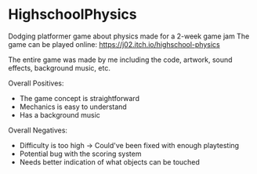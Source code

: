 # HighschoolPhysics
Dodging platformer game about physics made for a 2-week game jam
The game can be played online: https://j02.itch.io/highschool-physics

The entire game was made by me including the code, artwork, sound effects, background music, etc.

Overall Positives:
* The game concept is straightforward
* Mechanics is easy to understand
* Has a background music

Overall Negatives:
* Difficulty is too high -> Could've been fixed with enough playtesting
* Potential bug with the scoring system
* Needs better indication of what objects can be touched
